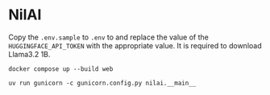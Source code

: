 # NilAI

Copy the `.env.sample` to `.env` to and replace the value of the `HUGGINGFACE_API_TOKEN` with the appropriate value. It is required to download Llama3.2 1B.

```shell
docker compose up --build web
```

```
uv run gunicorn -c gunicorn.config.py nilai.__main__
```